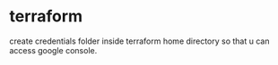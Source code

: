 # terraform
create credentials folder inside terraform home directory so that u can access google console.
